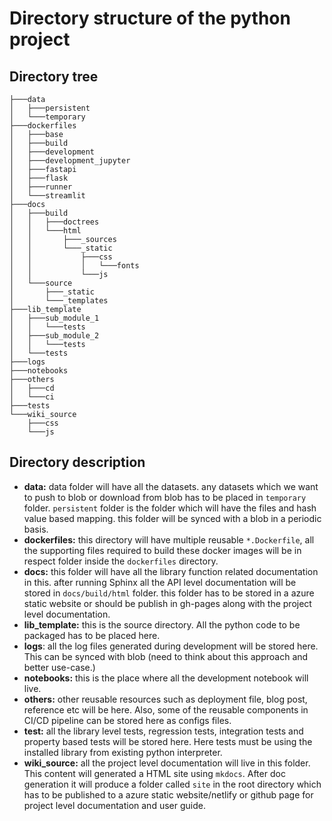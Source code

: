# Directory structure of the python project


## Directory tree

```
├───data
│   ├───persistent
│   └───temporary
├───dockerfiles
│   ├───base
│   ├───build
│   ├───development
│   ├───development_jupyter       
│   ├───fastapi
│   ├───flask
│   ├───runner
│   └───streamlit
├───docs
│   ├───build
│   │   ├───doctrees
│   │   └───html
│   │       ├───_sources
│   │       └───_static
│   │           ├───css
│   │           │   └───fonts
│   │           └───js
│   └───source
│       ├───_static
│       └───_templates
├───lib_template
│   ├───sub_module_1
│   │   └───tests
│   ├───sub_module_2
│   │   └───tests
│   └───tests
├───logs
├───notebooks
├───others
│   ├───cd
│   └───ci
├───tests
└───wiki_source
    ├───css
    └───js
```

## Directory description

* __data:__ data folder will have all the datasets. any datasets which we want to push to blob or download from blob has to be placed in `temporary` folder. `persistent` folder is the folder which will have the files and hash value based mapping. this folder will be synced with a blob in a periodic basis.
* __dockerfiles:__ this directory will have multiple reusable `*.Dockerfile`, all the supporting files required to build these docker images will be in respect folder inside the `dockerfiles` directory.
* __docs:__ this folder will have all the library function related documentation in this. after running Sphinx all the API level documentation will be stored in `docs/build/html` folder. this folder has to be stored in a azure static website or should be publish in gh-pages along with the project level documentation.
* __lib_template:__ this is the source directory. All the python code to be packaged has to be placed here.
* __logs__: all the log files generated during development will be stored here. This can be synced with blob (need to think about this approach and better use-case.)
* __notebooks:__ this is the place where all the development notebook will live.
* __others:__ other reusable resources such as deployment file, blog post, reference etc will be here. Also, some of the reusable components in CI/CD pipeline can be stored here as configs files.
* __test:__ all the library level tests, regression tests, integration tests and property based tests will be stored here. Here tests must be using the installed library from existing python interpreter. 
* __wiki_source:__ all the project level documentation will live in this folder. This content will generated a HTML site using `mkdocs`. After doc generation it will produce a folder called `site` in the root directory which has to be published to a azure static website/netlify or github page for project level documentation and user guide.
